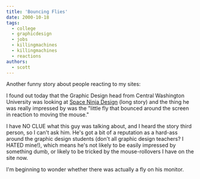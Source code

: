 ```yaml
---
title: 'Bouncing Flies'
date: 2000-10-18
tags:
  - college
  - graphicdesign
  - jobs
  - killingmachines
  - killingmachines
  - reactions
authors:
  - scott
---
```


Another funny story about people reacting to my sites:

I found out today that the Graphic Design head from Central Washington University was looking at [Space Ninja Design](http://spaceninja.local/site-archives/spaceninja/v2/) (long story) and the thing he was really impressed by was the "little fly that bounced around the screen in reaction to moving the mouse."

I have NO CLUE what this guy was talking about, and I heard the story third person, so I can't ask him. He's got a bit of a reputation as a hard-ass around the graphic design students (don't all graphic design teachers? I HATED mine!), which means he's not likely to be easily impressed by something dumb, or likely to be tricked by the mouse-rollovers I have on the site now.

I'm beginning to wonder whether there was actually a fly on his monitor.
